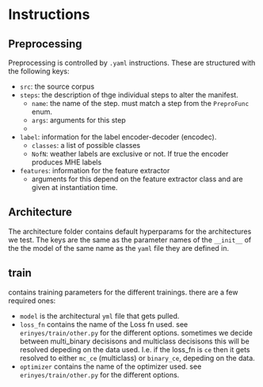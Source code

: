 # Instructions

## Preprocessing

Preprocessing is controlled by `.yaml` instructions. These are structured with the following keys:

* `src`: the source corpus
* `steps`: the description of thge individual steps to alter the manifest.
  * `name`: the name of the step. must match a step from the `PreproFunc` enum.
  * `args`: arguments for this step
  *
* `label`: information for the label encoder-decoder (encodec).
  * `classes`: a list of possible classes
  * `NofN`: weather labels are exclusive or not. If true the encoder produces MHE labels
* `features`: information for the feature extractor
  * arguments for this depend on the feature extractor class and are given at instantiation time.

## Architecture

The architecture folder contains default hyperparams for the architectures we test. The keys are the same as the parameter
names of the `__init__` of the the model of the same name as the `yaml` file they are defined in.

## train

contains training parameters for the different trainings. there are a few required ones:

* `model` is the architectural `yml` file that gets pulled.
* `loss_fn` contains the name of the Loss fn used. see `erinyes/train/other.py` for the different options.
  sometimes we decide between multi_binary decisisons and multiclass decisisons this will be resolved depeding on the
  data used. I.e. if the loss_fn is `ce` then it gets resolved to either `mc_ce` (multiclass) or `binary_ce`,
  depeding on the data.
* `optimizer` contains the name of the optimizer used. see `erinyes/train/other.py` for the different options.